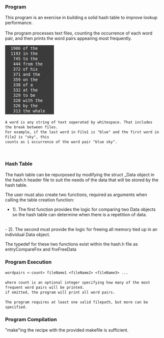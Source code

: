 ### Program
This program is an exercise in building a solid hash table to improve lookup performance.  
<br>
The program processes text files, counting the occurrence of each word pair, and then prints
the word pairs appearing most frequently.

![image](./screenshots/output.png)

    A word is any string of text seperated by whitespace. That includes the break between files.
    For example, if the last word in File1 is "blue" and the first word in File2 is "sky", this
    counts as 1 occurrence of the word pair "blue sky".
<br>

### Hash Table 
The hash table can be repurposed by modifying the struct _Data object in the hash.h header file to 
suit the needs of the data that will be stored by the hash table.

The user must also create two functions, required as arguments when calling the table creation function:
<br>
- 1). The first function provides the logic for comparing two Data objects so the hash table can determine
    when there is a repetition of data.
<br>
- 2). The second must provide the logic for freeing all memory tied up in an individual Data object.

The typedef for these two functions exist within the hash.h file as entryCompareFnx and fnxFreeData 
<br>


### Program Execution
    wordpairs <-count> fileName1 <fileName2> <fileName3> ...

    where count is an optional integer specifying how many of the most frequent word pairs will be printed.
    if omitted, the program will print all word pairs.

    The program requires at least one valid filepath, but more can be specified. 


### Program Compilation
"make"ing the recipe with the provided makefile is sufficient.
